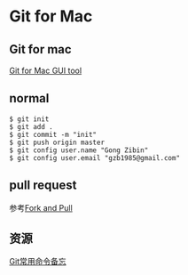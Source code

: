 # Git for Mac

## Git for mac
[Git for Mac GUI tool](http://mac.github.com/)

## normal

	$ git init
	$ git add .
	$ git commit -m "init"
	$ git push origin master
	$ git config user.name "Gong Zibin"
	$ git config user.email "gzb1985@gmail.com"
	
## pull request

参考[Fork and Pull](http://www.worldhello.net/gotgithub/04-work-with-others/010-fork-and-pull.html)

## 资源
[Git常用命令备忘](http://robbinfan.com/blog/34/git-common-command)